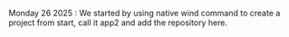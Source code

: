 Monday 26 2025 :
We started by using native wind command to create a project from start, call it app2 and add the repository here.

